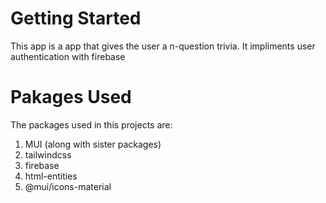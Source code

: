 # Getting Started

This app is a app that gives the user a n-question trivia. It impliments user authentication with firebase


# Pakages Used

The packages used in this projects are:
1. MUI (along with sister packages)
2. tailwindcss
3. firebase
4. html-entities
5. @mui/icons-material
